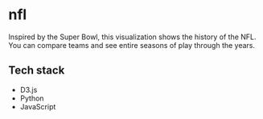 # nfl

Inspired by the Super Bowl, this visualization shows the history of the NFL. 
You can compare teams and see entire seasons of play through the years. 


## Tech stack
* D3.js
* Python
* JavaScript

